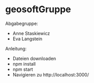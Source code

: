 # geosoftGruppe

Abgabegruppe:
- Anne Staskiewicz
- Eva Langstein

Anleitung:
- Dateien downloaden
- npm install
- npm start
- Navigieren zu http://localhost:3000/
